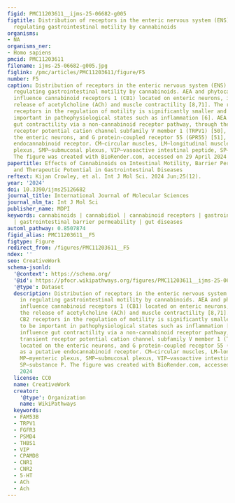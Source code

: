 ```yaml
---
figid: PMC11203611__ijms-25-06682-g005
figtitle: Distribution of receptors in the enteric nervous system (ENS) involved in
  regulating gastrointestinal motility by cannabinoids
organisms:
- NA
organisms_ner:
- Homo sapiens
pmcid: PMC11203611
filename: ijms-25-06682-g005.jpg
figlink: /pmc/articles/PMC11203611/figure/F5
number: F5
caption: Distribution of receptors in the enteric nervous system (ENS) involved in
  regulating gastrointestinal motility by cannabinoids. AEA and phytocannabinoids
  influence cannabinoid receptors 1 (CB1) located on enteric neurons, inhibiting the
  release of acetylcholine (ACh) and muscle contractility [8,71]. The role of CB2
  receptors in the regulation of motility is significantly smaller and seems to be
  important in pathophysiological states such as inflammation [6]. AEA can influence
  gut contractility via a non-cannabinoid receptor pathway, through the transient
  receptor potential cation channel subfamily V member 1 (TRPV1) [50], located on
  the enteric neurons, and G protein-coupled receptor 55 (GPR55) [51], as a putative
  endocannabinoid receptor. CM—circular muscles, LM—longitudinal muscles, MP—myenteric
  plexus, SMP—submucosal plexus, VIP—vasoactive intestinal peptide, SP—substance P.
  The figure was created with BioRender.com, accessed on 29 April 2024
papertitle: Effects of Cannabinoids on Intestinal Motility, Barrier Permeability,
  and Therapeutic Potential in Gastrointestinal Diseases
reftext: Kijan Crowley, et al. Int J Mol Sci. 2024 Jun;25(12).
year: '2024'
doi: 10.3390/ijms25126682
journal_title: International Journal of Molecular Sciences
journal_nlm_ta: Int J Mol Sci
publisher_name: MDPI
keywords: cannabinoids | cannabidiol | cannabinoid receptors | gastrointestinal motility
  | gastrointestinal barrier permeability | gut diseases
automl_pathway: 0.8507874
figid_alias: PMC11203611__F5
figtype: Figure
redirect_from: /figures/PMC11203611__F5
ndex: ''
seo: CreativeWork
schema-jsonld:
  '@context': https://schema.org/
  '@id': https://pfocr.wikipathways.org/figures/PMC11203611__ijms-25-06682-g005.html
  '@type': Dataset
  description: Distribution of receptors in the enteric nervous system (ENS) involved
    in regulating gastrointestinal motility by cannabinoids. AEA and phytocannabinoids
    influence cannabinoid receptors 1 (CB1) located on enteric neurons, inhibiting
    the release of acetylcholine (ACh) and muscle contractility [8,71]. The role of
    CB2 receptors in the regulation of motility is significantly smaller and seems
    to be important in pathophysiological states such as inflammation [6]. AEA can
    influence gut contractility via a non-cannabinoid receptor pathway, through the
    transient receptor potential cation channel subfamily V member 1 (TRPV1) [50],
    located on the enteric neurons, and G protein-coupled receptor 55 (GPR55) [51],
    as a putative endocannabinoid receptor. CM—circular muscles, LM—longitudinal muscles,
    MP—myenteric plexus, SMP—submucosal plexus, VIP—vasoactive intestinal peptide,
    SP—substance P. The figure was created with BioRender.com, accessed on 29 April
    2024
  license: CC0
  name: CreativeWork
  creator:
    '@type': Organization
    name: WikiPathways
  keywords:
  - FAM53B
  - TRPV1
  - FGFR3
  - PSMD4
  - THBS1
  - VIP
  - CPAMD8
  - CNR1
  - CNR2
  - 5-HT
  - ACh
  - Ach
---
```

